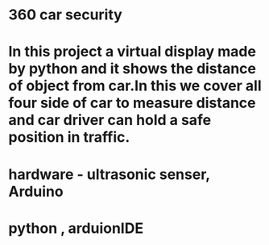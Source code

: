 # 360 car security
# In this project a virtual display made by python and it shows the distance of object from car.In this we cover all four side of car to measure distance and car driver can hold a safe position in traffic. 
# hardware - ultrasonic senser, Arduino
# python , arduionIDE
